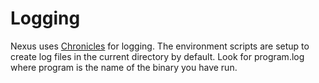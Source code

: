 # Logging

Nexus uses [Chronicles](https://github.com/status-im/nim-chronicles) for
logging. The environment scripts are setup to create log files in the current
directory by default. Look for program.log where program is the name of the
binary you have run.

